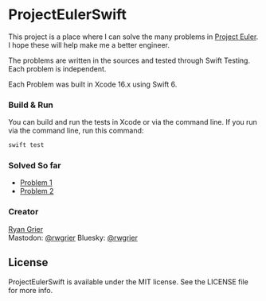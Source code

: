 ProjectEulerSwift
===========================

This project is a place where I can solve the many problems in 
[Project Euler](http://projecteuler.net). I hope these will help make me a better engineer. 

The problems are written in the sources and tested through Swift Testing. Each problem is independent. 

Each Problem was built in Xcode 16.x using Swift 6. 

### Build & Run

You can build and run the tests in Xcode or via the command line. If you run via the command line, run this command: 

```bash
swift test
```

### Solved So far
- [Problem 1](http://projecteuler.net/problem=1)
- [Problem 2](http://projecteuler.net/problem=2)

### Creator

[Ryan Grier](http://github.com/rwgrier)  
Mastodon: [@rwgrier](https://mastodon.social/@rwgrier)
Bluesky: [@rwgrier](https://bsky.app/profile/rwgrier.bsky.social)

## License

ProjectEulerSwift is available under the MIT license. See the LICENSE file for more info.
